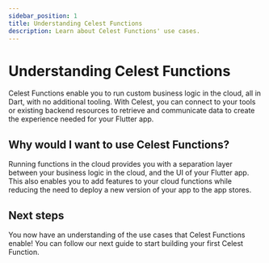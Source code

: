 ```yaml
---
sidebar_position: 1
title: Understanding Celest Functions
description: Learn about Celest Functions' use cases.
---
```


# Understanding Celest Functions

Celest Functions enable you to run custom business logic in the cloud, all in Dart, with no additional tooling. With Celest, you can connect to your tools or existing backend resources to retrieve and communicate data to create the experience needed for your Flutter app. 

## Why would I want to use Celest Functions?

Running functions in the cloud provides you with a separation layer between your business logic in the cloud, and the UI of your Flutter app. This also enables you to add features to your cloud functions while reducing the need to deploy a new version of your app to the app stores.

## Next steps

You now have an understanding of the use cases that Celest Functions enable! You can follow our next guide to start building your first Celest Function.